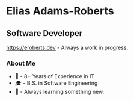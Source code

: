 # Elias Adams-Roberts
## Software Developer

https://eroberts.dev - Always a work in progress.

### About Me
- :calendar: - 8+ Years of Experience in IT
- :mortar_board: - B.S. in Software Engineering
- 🌱 - Always learning something new.

